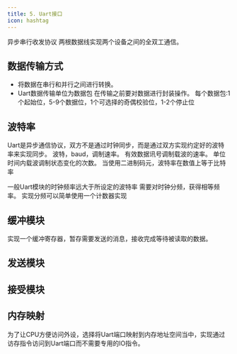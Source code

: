 ```yaml
---
title: 5. Uart接口
icon: hashtag
---
```

异步串行收发协议
两根数据线实现两个设备之间的全双工通信。
## 数据传输方式
- 将数据在串行和并行之间进行转换。
- Uart数据传输单位为数据包
在传输之前要对数据进行封装操作。
每个数据包:1个起始位，5-9个数据位，1个可选择的奇偶校验位，1-2个停止位

## 波特率
Uart是异步通信协议，双方不是通过时钟同步，而是通过双方实现约定好的波特率来实现同步。
波特，baud，调制速率。
有效数据讯号调制载波的速率。
单位时间内载波调制状态变化的次数。
当使用二进制码元，波特率在数值上等于比特率

一般Uart模块的时钟频率远大于所设定的波特率
需要对时钟分频，获得相等频率。
实现分频可以简单使用一个计数器实现

## 缓冲模块
实现一个缓冲寄存器，暂存需要发送的消息，接收完成等待被读取的数据。

## 发送模块

## 接受模块

## 内存映射
为了让CPU方便访问外设，选择将Uart端口映射到内存地址空间当中，实现通过访存指令访问到Uart端口而不需要专用的IO指令。


